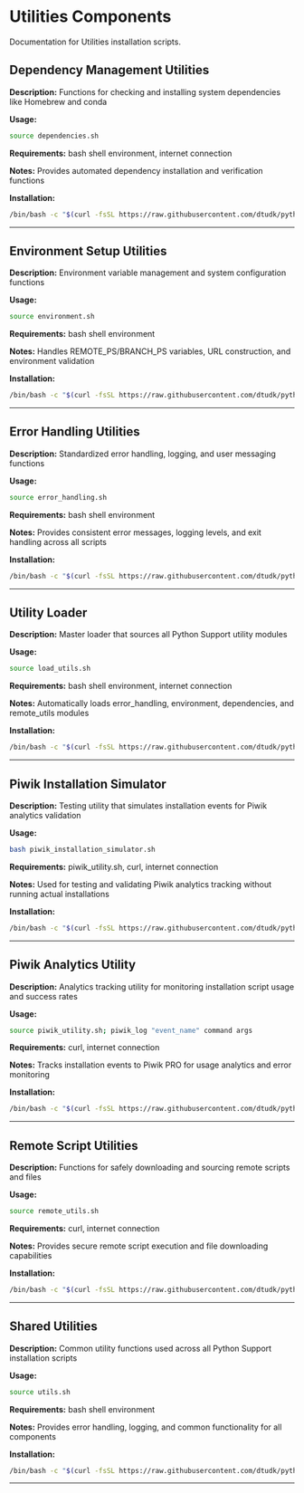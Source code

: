 # Utilities Components

Documentation for Utilities installation scripts.

## Dependency Management Utilities

**Description:** Functions for checking and installing system dependencies like Homebrew and conda

**Usage:**
```bash
source dependencies.sh
```

**Requirements:** bash shell environment, internet connection

**Notes:** Provides automated dependency installation and verification functions

**Installation:**
```bash
/bin/bash -c "$(curl -fsSL https://raw.githubusercontent.com/dtudk/pythonsupport-scripts/main/MacOS/Components/Shared/dependencies.sh)"
```

---

## Environment Setup Utilities

**Description:** Environment variable management and system configuration functions

**Usage:**
```bash
source environment.sh
```

**Requirements:** bash shell environment

**Notes:** Handles REMOTE_PS/BRANCH_PS variables, URL construction, and environment validation

**Installation:**
```bash
/bin/bash -c "$(curl -fsSL https://raw.githubusercontent.com/dtudk/pythonsupport-scripts/main/MacOS/Components/Shared/environment.sh)"
```

---

## Error Handling Utilities

**Description:** Standardized error handling, logging, and user messaging functions

**Usage:**
```bash
source error_handling.sh
```

**Requirements:** bash shell environment

**Notes:** Provides consistent error messages, logging levels, and exit handling across all scripts

**Installation:**
```bash
/bin/bash -c "$(curl -fsSL https://raw.githubusercontent.com/dtudk/pythonsupport-scripts/main/MacOS/Components/Shared/error_handling.sh)"
```

---

## Utility Loader

**Description:** Master loader that sources all Python Support utility modules

**Usage:**
```bash
source load_utils.sh
```

**Requirements:** bash shell environment, internet connection

**Notes:** Automatically loads error_handling, environment, dependencies, and remote_utils modules

**Installation:**
```bash
/bin/bash -c "$(curl -fsSL https://raw.githubusercontent.com/dtudk/pythonsupport-scripts/main/MacOS/Components/Shared/load_utils.sh)"
```

---

## Piwik Installation Simulator

**Description:** Testing utility that simulates installation events for Piwik analytics validation

**Usage:**
```bash
bash piwik_installation_simulator.sh
```

**Requirements:** piwik_utility.sh, curl, internet connection

**Notes:** Used for testing and validating Piwik analytics tracking without running actual installations

**Installation:**
```bash
/bin/bash -c "$(curl -fsSL https://raw.githubusercontent.com/dtudk/pythonsupport-scripts/main/MacOS/Components/Shared/piwik_installation_simulator.sh)"
```

---

## Piwik Analytics Utility

**Description:** Analytics tracking utility for monitoring installation script usage and success rates

**Usage:**
```bash
source piwik_utility.sh; piwik_log "event_name" command args
```

**Requirements:** curl, internet connection

**Notes:** Tracks installation events to Piwik PRO for usage analytics and error monitoring

**Installation:**
```bash
/bin/bash -c "$(curl -fsSL https://raw.githubusercontent.com/dtudk/pythonsupport-scripts/main/MacOS/Components/Shared/piwik_utility.sh)"
```

---

## Remote Script Utilities

**Description:** Functions for safely downloading and sourcing remote scripts and files

**Usage:**
```bash
source remote_utils.sh
```

**Requirements:** curl, internet connection

**Notes:** Provides secure remote script execution and file downloading capabilities

**Installation:**
```bash
/bin/bash -c "$(curl -fsSL https://raw.githubusercontent.com/dtudk/pythonsupport-scripts/main/MacOS/Components/Shared/remote_utils.sh)"
```

---

## Shared Utilities

**Description:** Common utility functions used across all Python Support installation scripts

**Usage:**
```bash
source utils.sh
```

**Requirements:** bash shell environment

**Notes:** Provides error handling, logging, and common functionality for all components

**Installation:**
```bash
/bin/bash -c "$(curl -fsSL https://raw.githubusercontent.com/dtudk/pythonsupport-scripts/main/MacOS/Components/Shared/utils.sh)"
```

---

